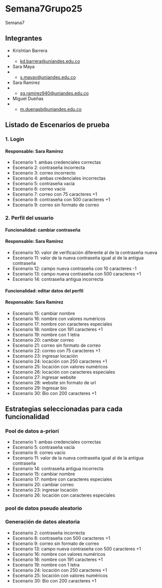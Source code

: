 # Semana7Grupo25
Semana7


## Integrantes
* Krishtian Barrera
* * kd.barrera@uniandes.edu.co
* Sara Maya
* * s.mayav@uniandes.edu.co
* Sara Ramirez
* * sg.ramirez940@uniandes.edu.co
* Miguel Dueñas
* * m.duenasb@uniandes.edu.co

##  Listado de Escenarios de prueba
### 1. Login
#### Responsable: Sara Ramírez
* Escenario 1: ambas credenciales correctas
* Escenario 2: contraseña incorrecta
* Escenario 3: correo incorrecto
* Escenario 4: ambas credenciales incorrectas
* Escenario 5: contraseña vacía
* Escenario 6: correo vacío
* Escenario 7: correo con 75 caracteres +1
* Escenario 8: contraseña con 500 caracteres +1
* Escenario 9: correo sin formato de correo

### 2. Perfil del usuario
#### Funcionalidad: cambiar contraseña
#### Responsable: Sara Ramírez
* Escenario 10: valor de verificación diferente al de la contraseña nueva
* Escenario 11: valor de la nueva contraseña igual al de la antigua contraseña
* Escenario 12: campo nueva contraseña con 10 caracteres -1
* Escenario 13: campo nueva contraseña con 500 caracteres +1
* Escenario 14: contraseña antigua incorrecta

#### Funcionalidad: editar datos del perfil
#### Responsable: Sara Ramírez
* Escenario 15: cambiar nombre
* Escenario 16: nombre con valores numéricos
* Escenario 17: nombre con caracteres especiales
* Escenario 18: nombre con 191 caracteres +1
* Escenario 19: nombre con 1 letra
* Escenario 20: cambiar correo
* Escenario 21: correo sin formato de correo
* Escenario 22: correo con 75 caracteres +1
* Escenario 23: ingresar locación
* Escenario 24: locación con 250 caracteres +1
* Escenario 25: locación con valores numéricos
* Escenario 26: locación con caracteres especiales
* Escenario 27: ingresar website
* Escenario 28: website sin formato de url
* Escenario 29: Ingresar bio
* Escenario 30: Bio con 200 caracteres +1

## Estrategias seleccionadas para cada funcionalidad
### Pool de datos a-priori
* Escenario 1: ambas credenciales correctas
* Escenario 5: contraseña vacía
* Escenario 6: correo vacío
* Escenario 11: valor de la nueva contraseña igual al de la antigua contraseña
* Escenario 14: contraseña antigua incorrecta
* Escenario 15: cambiar nombre
* Escenario 17: nombre con caracteres especiales
* Escenario 20: cambiar correo
* Escenario 23: ingresar locación
* Escenario 26: locación con caracteres especiales

### pool de datos pseudo aleatorio

### Generación de datos aleatoria
* Escenario 2: contraseña incorrecta
* Escenario 8: contraseña con 500 caracteres +1
* Escenario 9: correo sin formato de correo
* Escenario 13: campo nueva contraseña con 500 caracteres +1
* Escenario 16: nombre con valores numéricos
* Escenario 18: nombre con 191 caracteres +1
* Escenario 19: nombre con 1 letra
* Escenario 24: locación con 250 caracteres +1
* Escenario 25: locación con valores numéricos
* Escenario 30: Bio con 200 caracteres +1

